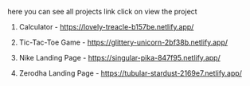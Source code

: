 here you can see all projects link click on view the project

1. Calculator - https://lovely-treacle-b157be.netlify.app/

2. Tic-Tac-Toe Game - https://glittery-unicorn-2bf38b.netlify.app/

3. Nike Landing Page - https://singular-pika-847f95.netlify.app/

4. Zerodha Landing Page - https://tubular-stardust-2169e7.netlify.app/
